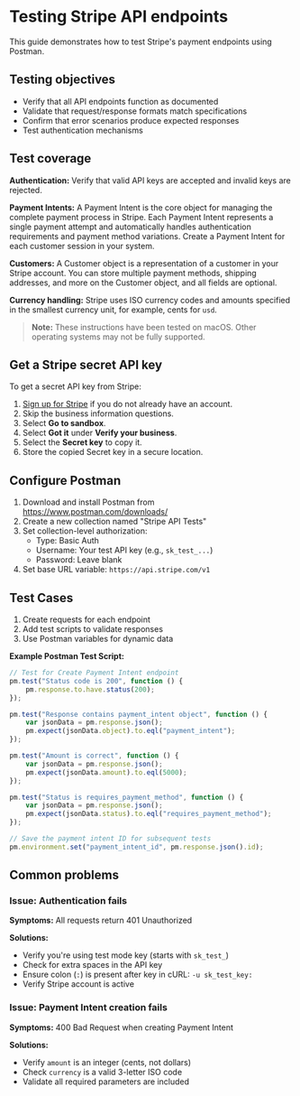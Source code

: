 # Testing Stripe API endpoints

This guide demonstrates how to test Stripe's payment endpoints using Postman.

## Testing objectives

- Verify that all API endpoints function as documented
- Validate that request/response formats match specifications
- Confirm that error scenarios produce expected responses
- Test authentication mechanisms

## Test coverage

**Authentication:** Verify that valid API keys are accepted and invalid keys are rejected.

**Payment Intents:** A Payment Intent is the core object for managing the complete payment process in Stripe. Each Payment Intent represents a single payment attempt and automatically handles authentication requirements and payment method variations. Create a Payment Intent for each customer session in your system.

**Customers:** A Customer object is a representation of a customer in your Stripe account. You can store multiple payment methods, shipping addresses, and more on the Customer object, and all fields are optional.

**Currency handling:** Stripe uses ISO currency codes and amounts specified in the smallest currency unit, for example, cents for `usd`.

> **Note:** These instructions have been tested on macOS. Other operating systems may not be fully supported.

## Get a Stripe secret API key

To get a secret API key from Stripe:

1. [Sign up for Stripe](https://dashboard.stripe.com/register) if you do not already have an account.
2. Skip the business information questions.
3. Select **Go to sandbox**.
4. Select **Got it** under **Verify your business**.
5. Select the **Secret key** to copy it.
6. Store the copied Secret key in a secure location.

## Configure Postman

1. Download and install Postman from <https://www.postman.com/downloads/>
2. Create a new collection named "Stripe API Tests"
3. Set collection-level authorization:
    - Type: Basic Auth
    - Username: Your test API key (e.g., `sk_test_...`)
    - Password: Leave blank
4. Set base URL variable: `https://api.stripe.com/v1`

## Test Cases

1. Create requests for each endpoint
2. Add test scripts to validate responses
3. Use Postman variables for dynamic data

**Example Postman Test Script:**

```javascript
// Test for Create Payment Intent endpoint
pm.test("Status code is 200", function () {
    pm.response.to.have.status(200);
});

pm.test("Response contains payment_intent object", function () {
    var jsonData = pm.response.json();
    pm.expect(jsonData.object).to.eql("payment_intent");
});

pm.test("Amount is correct", function () {
    var jsonData = pm.response.json();
    pm.expect(jsonData.amount).to.eql(5000);
});

pm.test("Status is requires_payment_method", function () {
    var jsonData = pm.response.json();
    pm.expect(jsonData.status).to.eql("requires_payment_method");
});

// Save the payment intent ID for subsequent tests
pm.environment.set("payment_intent_id", pm.response.json().id);
```

## Common problems

### Issue: Authentication fails

**Symptoms:** All requests return 401 Unauthorized

**Solutions:**

- Verify you're using test mode key (starts with `sk_test_`)
- Check for extra spaces in the API key
- Ensure colon (`:`) is present after key in cURL: `-u sk_test_key:`
- Verify Stripe account is active

### Issue: Payment Intent creation fails

**Symptoms:** 400 Bad Request when creating Payment Intent

**Solutions:**

- Verify `amount` is an integer (cents, not dollars)
- Check `currency` is a valid 3-letter ISO code
- Validate all required parameters are included
